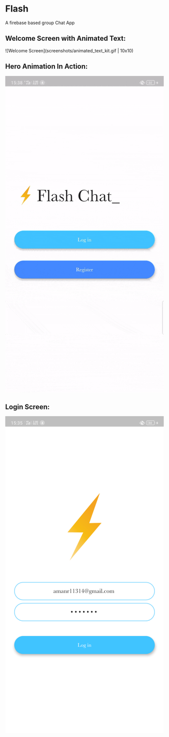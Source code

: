 # Flash
A firebase based group Chat App

## Welcome Screen with Animated Text:
![Welcome Screen](screenshots/animated_text_kit.gif | 10x10)

## Hero Animation In Action:
![Hero Animation](screenshots/hero_animation.gif)

## Login Screen:
![Login Screen](screenshots/login_screen-min.png)
